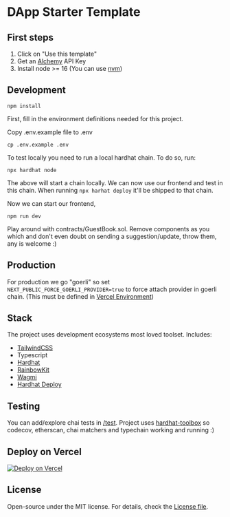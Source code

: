 # DApp Starter Template

## First steps

1. Click on "Use this template"
2. Get an [Alchemy](https://www.alchemy.com) API Key
3. Install node >= 16 (You can use [nvm](https://github.com/nvm-sh/nvm))

## Development

```
npm install
```

First, fill in the environment definitions needed for this project.

Copy .env.example file to .env

```
cp .env.example .env
```

To test locally you need to run a local hardhat chain. To do so, run:

```
npx hardhat node
```

The above will start a chain locally. We can now use our frontend and test in this chain. When running `npx harhat deploy` it'll be shipped to that chain.

Now we can start our frontend,

```
npm run dev
```

Play around with contracts/GuestBook.sol. Remove components as you which and don't even doubt on sending a suggestion/update, throw them, any is welcome :)

## Production

For production we go "goerli" so set `NEXT_PUBLIC_FORCE_GOERLI_PROVIDER=true` to force attach provider in goerli chain. (This must be defined in [Vercel Environment](https://vercel.com/docs/concepts/projects/environment-variables))

## Stack

The project uses development ecosystems most loved toolset. Includes:

- [TailwindCSS](https://tailwindcss.com/)
- Typescript
- [Hardhat](https://hardhat.org/)
- [RainbowKit](https://www.rainbowkit.com/)
- [Wagmi](https://wagmi.sh/)
- [Hardhat Deploy](https://github.com/wighawag/hardhat-deploy/tree/master)

## Testing

You can add/explore chai tests in [/test](https://github.com/D3Portillo/nextjs-rainbow-hh/tree/master/test). Project uses [hardhat-toolbox](https://hardhat.org/hardhat-runner/plugins/nomicfoundation-hardhat-toolbox) so codecov, etherscan, chai matchers and typechain working and running :)

## Deploy on Vercel

[![Deploy on Vercel](https://vercel.com/button)](https://vercel.com/new)

## License

Open-source under the MIT license. For details, check the [License file](https://github.com/D3Portillo/nextjs-rainbow-hh/blob/master/LICENSE).

